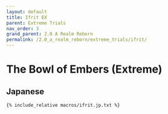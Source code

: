 ```yaml
---
layout: default
title: Ifrit EX
parent: Extreme Trials
nav_order: 3
grand_parent: 2.0 A Realm Reborn
permalink: /2.0_a_realm_reborn/extreme_trials/ifrit/
---
```


# The Bowl of Embers (Extreme)

## Japanese
```
{% include_relative macros/ifrit.jp.txt %}
```